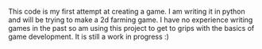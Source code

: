 This code is my first attempt at creating a game.
I am writing it in python and will be trying to make a 2d farming game.
I have no experience writing games in the past so am using this project to get to grips with the basics of game development.
It is still a work in progress :)
